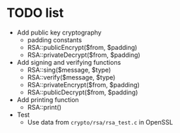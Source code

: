 # TODO list

- Add public key cryptography
  - padding constants
  - RSA::publicEncrypt($from, $padding)
  - RSA::privateDecrypt($from, $padding)
- Add signing and verifying functions
  - RSA::sing($message, $type)
  - RSA::verify($message, $type)
  - RSA::privateEncrypt($from, $padding)
  - RSA::publicDecrypt($from, $padding)
- Add printing function
  - RSA::print()
- Test
  - Use data from `crypto/rsa/rsa_test.c` in OpenSSL